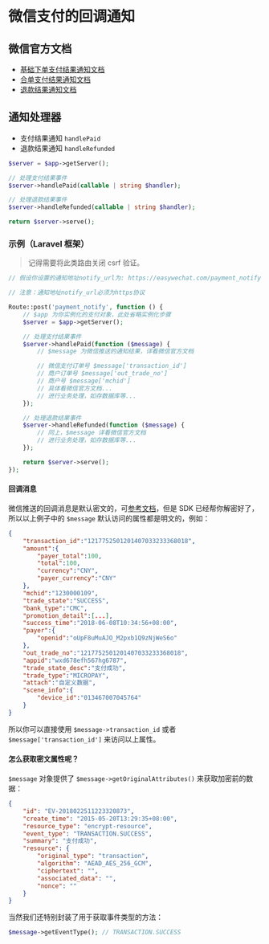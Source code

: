 # 微信支付的回调通知

## 微信官方文档

- [基础下单支付结果通知文档](https://pay.weixin.qq.com/wiki/doc/apiv3/apis/chapter3_1_5.shtml)
- [合单支付结果通知文档](https://pay.weixin.qq.com/wiki/doc/apiv3/apis/chapter5_1_13.shtml)
- [退款结果通知文档](https://pay.weixin.qq.com/wiki/doc/apiv3/apis/chapter3_1_11.shtml)

## 通知处理器

- 支付结果通知 `handlePaid`
- 退款结果通知 `handleRefunded`

```php
$server = $app->getServer();

// 处理支付结果事件
$server->handlePaid(callable | string $handler);

// 处理退款结果事件
$server->handleRefunded(callable | string $handler);

return $server->serve();
```

### 示例（Laravel 框架）

> 记得需要将此类路由关闭 csrf 验证。

```php
// 假设你设置的通知地址notify_url为: https://easywechat.com/payment_notify

// 注意：通知地址notify_url必须为https协议

Route::post('payment_notify', function () {
    // $app 为你实例化的支付对象，此处省略实例化步骤
    $server = $app->getServer();

    // 处理支付结果事件
    $server->handlePaid(function ($message) {
        // $message 为微信推送的通知结果，详看微信官方文档

        // 微信支付订单号 $message['transaction_id']
        // 商户订单号 $message['out_trade_no']
        // 商户号 $message['mchid']
        // 具体看微信官方文档...
        // 进行业务处理，如存数据库等...
    });

    // 处理退款结果事件
    $server->handleRefunded(function ($message) {
        // 同上，$message 详看微信官方文档
        // 进行业务处理，如存数据库等...
    });

    return $server->serve();
});
```

#### 回调消息

微信推送的回调消息是默认密文的，可[参考文档](https://pay.weixin.qq.com/wiki/doc/apiv3/apis/chapter3_1_5.shtml)，但是 SDK 已经帮你解密好了，所以以上例子中的 `$message` 默认访问的属性都是明文的，例如：

```json
{
    "transaction_id":"1217752501201407033233368018",
    "amount":{
        "payer_total":100,
        "total":100,
        "currency":"CNY",
        "payer_currency":"CNY"
    },
    "mchid":"1230000109",
    "trade_state":"SUCCESS",
    "bank_type":"CMC",
    "promotion_detail":[...],
    "success_time":"2018-06-08T10:34:56+08:00",
    "payer":{
        "openid":"oUpF8uMuAJO_M2pxb1Q9zNjWeS6o"
    },
    "out_trade_no":"1217752501201407033233368018",
    "appid":"wxd678efh567hg6787",
    "trade_state_desc":"支付成功",
    "trade_type":"MICROPAY",
    "attach":"自定义数据",
    "scene_info":{
        "device_id":"013467007045764"
    }
}
```

所以你可以直接使用 `$message->transaction_id` 或者 `$message['transaction_id']` 来访问以上属性。

#### 怎么获取密文属性呢？

`$message` 对象提供了 `$message->getOriginalAttributes()` 来获取加密前的数据：

```json
{
    "id": "EV-2018022511223320873",
    "create_time": "2015-05-20T13:29:35+08:00",
    "resource_type": "encrypt-resource",
    "event_type": "TRANSACTION.SUCCESS",
    "summary": "支付成功",
    "resource": {
        "original_type": "transaction",
        "algorithm": "AEAD_AES_256_GCM",
        "ciphertext": "",
        "associated_data": "",
        "nonce": ""
    }
}
```

当然我们还特别封装了用于获取事件类型的方法：

```php
$message->getEventType(); // TRANSACTION.SUCCESS
```
